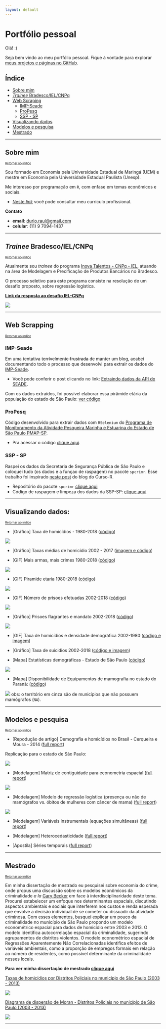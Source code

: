 ```yaml
---
layout: default
---
```


# Portfólio pessoal

Olá! :)

Seja bem vindo ao meu portfólio pessoal. Fique à vontade para explorar [meus projetos e páginas no GitHub](https://github.com/rdurl0).

## Índice

- [Sobre mim](#sobre-mim)
- [*Trainee* Bradesco/IEL/CNPq](#trainee-bradescoielcnpq)
- [Web Scraping](#web-scraping)
  - [IMP-Seade](#web-scraping) 
  - [ProPesq](#web-scraping)
  - [SSP - SP](#web-scraping)
- [Visualizando dados](#visualizando-dados)
- [Modelos e pesquisa](#modelos-e-pesquisa)
- [Mestrado](#mestrado)
   
***

## Sobre mim
<sub><sup>[Retornar ao índice](#índice)</sup></sub>

Sou formado em Economia pela Universidade Estadual de Maringá (UEM) e mestre em Economia pela Universidade Estadual Paulista (Unesp).

Me interesso por programação em `R`, com enfase em temas econômicos e sociais. 

- [Neste *link*](./pdf/CV_Raul_de_Sa_Durlo.pdf) você pode consultar meu curriculo profissional.

**Contato**

 - **email**: <durlo.raul@gmail.com>
 - **celular**: (11) 9 7094-1437

***

## *Trainee* Bradesco/IEL/CNPq
<sub><sup>[Retornar ao índice](#índice)</sup></sub>

Atualmente sou *trainee* do programa [Inova Talentos - CNPq - IEL](http://www.portaldaindustria.com.br/inovatalentos), atuando na área de Modelagem e Precificação de Produtos Bancários no Bradesco. 

O processo seletivo para este programa consiste na resolução de um desafio proposto, sobre regressão logística.

**[Link da resposta ao desafio IEL-CNPq](https://rdurl0.github.io/Desafio-IEL-CNPq/docs/desafio.html)**

![](./assets/img/iel_cnpq.png)

***

## Web Scrapping
<sub><sup>[Retornar ao índice](#índice)</sup></sub>

### IMP-Seade

Em uma tentativa ~~terrívelmente frustrada~~ de manter um blog, acabei documentando todo o processo que desenvolvi para extrair os dados do [IMP-Seade](https://www.imp.seade.gov.br).

- Você pode conferir o post clicando no link: [Extraindo dados da API do SEADE](https://randreggae.netlify.app/2019/01/21/extraindo-dados-da-api-do-seade/).

Com os dados extraídos, foi possível elaborar essa pirâmide etária da população do estado de São Paulo: [ver código](https://rdurl0.github.io/Projeto/docs/3%5BGIF%5D_Piramide_etaria_1980-2018.html)

### ProPesq

Código desenvolvido para extrair dados com `RSelenium` do [Programa de Monitoramento da Atividade Pesqueira Marinha e Estuarina do Estado de São Paulo PMAP-SP](http://www.propesq.pesca.sp.gov.br/usuarioexterno/).

- Pra acessar o código [clique aqui](https://github.com/rdurl0/Economia_Da_Pesca/blob/master/code/raspagem_dados_propesq.R).

### SSP - SP

Raspei os dados da Secretaria de Segurança Pública de São Paulo e coloquei tudo (os dados e a funçao de raspagem) no pacote `spcrimr`. Esse trabalho foi inspirado [neste post](https://www.curso-r.com/blog/2017-05-19-scrapper-ssp/) do blog do Curso-R.

- Repositório do pacote `spcrimr` [clique aqui](https://github.com/rdurl0/spcrimr)
- Código de raspagem e limpeza dos dados da SSP-SP: [clique aqui](https://github.com/rdurl0/spcrimr2/blob/master/vignettes/SSP.md)

***

## Visualizando dados:
<sub><sup>[Retornar ao índice](#índice)</sup></sub>

* \[Gráfico\] Taxa de homicídios - 1980-2018 ([código](https://rdurl0.github.io/Projeto/docs/0%5BGráfico%5D_Taxa_de_homicídios_-_1980-2018.html))

![](./assets/img/homicidio_1980_2017.png)

* \[Gráfico\] Taxas médias de homicídio 2002 - 2017 ([imagem e código](https://rdurl0.github.io/Projeto/docs/01%5BGráfico%5D_Taxas_médias_de_homicídio_2002_-_2017.html))

* \[GIF\] Mais armas, mais crimes 1980-2018 ([código](https://rdurl0.github.io/Projeto/docs/2%5BGIF%5D_Mais_armas,_mais_crimes_1980-2018.html))

![](./assets/img/mais_arma_mais_crime.gif)

* \[GIF\] Piramide etaria 1980-2018 ([código](https://rdurl0.github.io/Projeto/docs/3%5BGIF%5D_Piramide_etaria_1980-2018.html))

![](./assets/img/piramide_etaria.gif)

* \[GIF\] Número de prisoes efetuadas 2002-2018 ([código](https://rdurl0.github.io/Projeto/docs/4%5BGIF%5D_Número_de_prisoes_efetuadas_2002-2018.html))

![](./assets/img/prisoes.gif)

* \[Gráfico\] Prisoes flagrantes e mandato 2002-2018 ([código](https://rdurl0.github.io/Projeto/docs/5%5BGráfico%5D_Prisoes_flagrantes_e_mandato_2002-2018.html))

![](./assets/img/prisoes_flagrante_mandato.png)

* \[GIF\] Taxa de homicídios e densidade demográfica 2002-1980 ([código e imagem](https://rdurl0.github.io/Projeto/docs/6%5BGIF%5D_Taxa_de_homicídios_e_densidade_demográfica_2002-1980.html))

* \[Gráfico\] Taxa de suicidios 2002-2018 ([código e imagem](https://rdurl0.github.io/Projeto/docs/7%5BGráfico%5D_Taxa_de_suicidios_2002-2018.html))

* \[Mapa\] Estatísticas demográficas - Estado de São Paulo ([código](https://github.com/rdurl0/economia_do_crime/blob/master/report/2_2_analysis_demogr.md))

![](./assets/img/mapa_pop_sp.png)

* \[Mapa\] Disponibilidade de Equipamentos de mamografia no estado do Paraná: ([código](https://github.com/rdurl0/economia_da_saude/blob/master/3_Analise_exploratoria.md#mapas))

![](./assets/img/mapa_mamografo_pr.png)
obs: o território em cinza são de municípios que não possuem mamógrafos (`NA`).

***

## Modelos e pesquisa
<sub><sup>[Retornar ao índice](#índice)</sup></sub>

* \[Repodução de artigo\] Demografia e homicídios no Brasil - Cerqueira e Moura - 2014 ([full report](https://rdurl0.github.io/Projeto/docs/%5BRepodução%5D_Cerqueira_e_Moura_-_2014.html))

Replicação para o estado de São Paulo:

![](./assets/img/cerqueira_1.png)

* \[Modelagem\] Matriz de contiguidade para econometria espacial ([full report](https://github.com/rdurl0/economia_da_saude/blob/master/4_Autocorrelacao_espacial.md#autocorrela%C3%A7%C3%A3o-espacial))

![](./assets/img/mapa_pr_w.png)

* \[Modelagem\] Modelo de regressão logística (presença ou não de mamógrafos vs. óbitos de mulheres com câncer de mama) ([full report](https://github.com/rdurl0/economia_da_saude/blob/master/5_Modelo_probit.md#modelo-probit))

![](./assets/img/probit_pr.png)

* \[Modelagem\] Variáveis instrumentais (equações simultâneas) ([full report](https://rpubs.com/RaulDurlo/variavel_instrumental))

* \[Modelagem\] Heterocedasticidade ([full report](https://rpubs.com/RaulDurlo/exercicio_2))

* \[Apostila\] Séries temporais ([full report](https://github.com/rdurl0/Economia_Da_Pesca/blob/master/report/resumo_series_temporais.pdf))

***

## Mestrado
<sub><sup>[Retornar ao índice](#índice)</sup></sub>

Em minha dissertação de mestrado eu pesquisei sobre economia do crime, onde propus uma discussão sobre os modelos econômicos da criminalidade *a la* [Gary Becker](https://www.journals.uchicago.edu/doi/abs/10.1086/259394) em face à interdisciplinaridade deste tema. Procurei estabelecer um enfoque nos determinantes espaciais, discutindo aspectos ambientais e sociais que interferem nos custos e renda esperada que envolve a decisão individual de se cometer ou dissuadir da atividade criminosa. Com esses elementos, busquei explicar um pouco da criminalidade no município de São Paulo propondo um modelo econométrico espacial para dados de homicídio entre 2003 e 2013. O modelo identifica autocorrelação espacial da criminalidade, sugerindo agrupamentos de distritos violentos. O modelo econométrico espacial de Regressões Aparentemente Não Correlacionadas identifica efeitos de variáveis ambientais, como a proporção de empregos formais em relação ao número de residentes, como possível determinante da criminalidade nesses locais.

**Para ver minha dissertação de mestrado [clique aqui](https://github.com/rdurl0/Dissertacao-de-Mestrado)**

[Taxas de homicídios por Distritos Policiais no município de São Paulo (2003 - 2013)](./assets/img/homicidio_distritos.png)

![](./assets/img/homicidio_distritos.png)

[Diagrama de dispersão de Moran - Distritos Policiais no município de São Paulo (2003 - 2013)](./assets/img/moran_homicidios.png)

![](./assets/img/moran_homicidios.png)

*****
